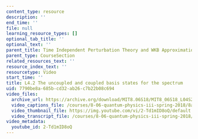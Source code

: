 ```yaml
---
content_type: resource
description: ''
end_time: ''
file: null
learning_resource_types: []
optional_tab_title: ''
optional_text: ''
parent_title: Time Independent Perturbation Theory and WKB Approximation
parent_type: CourseSection
related_resources_text: ''
resource_index_text: ''
resourcetype: Video
start_time: ''
title: L4.2 The uncoupled and coupled basis states for the spectrum
uid: 7790be8a-685b-cd32-ab26-c7b22b08c694
video_files:
  archive_url: https://archive.org/download/MIT8.06S18/MIT8_06S18_L04S2_300k.mp4
  video_captions_file: /courses/8-06-quantum-physics-iii-spring-2018/8a33eb1372935cc8b6a16237a5159b2a_2-Td1mID8oQ.vtt
  video_thumbnail_file: https://img.youtube.com/vi/2-Td1mID8oQ/default.jpg
  video_transcript_file: /courses/8-06-quantum-physics-iii-spring-2018/9e97c056d8067c1cfb4cb4d0c4a9107d_2-Td1mID8oQ.pdf
video_metadata:
  youtube_id: 2-Td1mID8oQ
---
```

